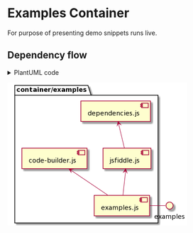 # Examples Container

For purpose of presenting demo snippets runs live.

## Dependency flow

<details>
<summary>PlantUML code</summary>

[Generator](https://www.planttext.com/)

```plantuml
@startuml

package "container/examples" {
  [dependencies.js]
  [code-builder.js]
  [jsfiddle.js]
  [examples.js]
}

interface "examples"

[examples] -left- [examples.js]
[examples.js] -up-> [code-builder.js]
[examples.js] -up-> [jsfiddle.js]
[jsfiddle.js] -up-> [dependencies.js]

@enduml
```
</details>

![Dependency flow](./dependency-flow.png)
